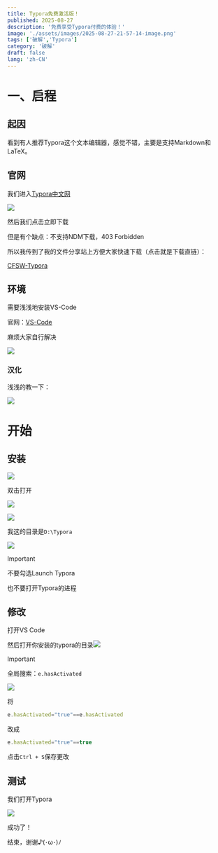 ```yaml
---
title: Typora免费激活版！
published: 2025-08-27
description: '免费享受Typora付费的体验！'
image: './assets/images/2025-08-27-21-57-14-image.png'
tags: ['破解','Typora']
category: '破解'
draft: false 
lang: 'zh-CN'
---
```


# 一、启程

## 起因

看到有人推荐Typora这个文本编辑器，感觉不错，主要是支持Markdown和LaTeX。

## 官网

我们进入[Typora中文网](https://typoraio.cn/)

![](assets/images/2025-08-27-20-57-28-image.png)

然后我们点击立即下载

但是有个缺点：不支持NDM下载，403 Forbidden

所以我传到了我的文件分享站上方便大家快速下载（点击就是下载直链）：

[CFSW-Typora](https://chksz.top/d/CanDoFiles/Win/typora-setup-x64.exe)

## 环境

需要浅浅地安装VS-Code

官网：[VS-Code](https://code.visualstudio.com/)

麻烦大家自行解决

![](assets/images/2025-08-27-21-00-04-image.png)

### 汉化

浅浅的教一下：

![](assets/images/2025-08-27-21-05-20-image.png)

# 开始

## 安装

![](assets/images/2025-08-27-21-06-22-image.png)

双击打开

![](assets/images/2025-08-27-21-06-48-image.png)

![](assets/images/2025-08-27-21-07-06-image.png)

我这的目录是`D:\Typora`

![](assets/images/2025-08-27-21-07-34-image.png)

> [!IMPORTANT]
> 
> 不要勾选Launch Typora
> 
> 也不要打开Typora的进程

## 修改

打开VS Code

然后打开你安装的typora的目录![](assets/images/2025-08-27-21-03-34-image.png)

> [!IMPORTANT]
> 
> 全局搜索：`e.hasActivated`

![](assets/images/2025-08-27-21-44-50-image.png)

将

```js
e.hasActivated="true"==e.hasActivated
```

改成

```js
e.hasActivated="true"==true
```

点击`Ctrl + S`保存更改

## 测试

我们打开Typora

![](assets/images/2025-08-27-21-57-14-image.png)

成功了！

结束，谢谢♪(･ω･)ﾉ
